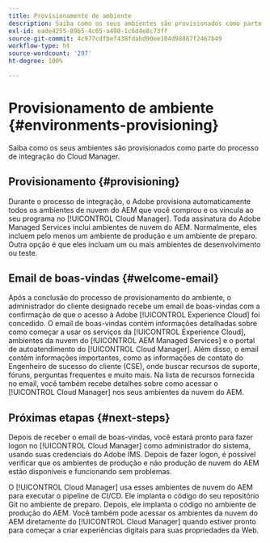 ```yaml
---
title: Provisionamento de ambiente
description: Saiba como os seus ambientes são provisionados como parte do processo de integração do Cloud Manager.
exl-id: eade4255-89b5-4c65-a498-1c6d4e8c73ff
source-git-commit: 4c977cdfbef438fdabd90ee104d98887f2467b49
workflow-type: ht
source-wordcount: '297'
ht-degree: 100%

---
```



# Provisionamento de ambiente {#environments-provisioning}

Saiba como os seus ambientes são provisionados como parte do processo de integração do Cloud Manager.

## Provisionamento {#provisioning}

Durante o processo de integração, o Adobe provisiona automaticamente todos os ambientes de nuvem do AEM que você comprou e os vincula ao seu programa no [!UICONTROL Cloud Manager]. Toda assinatura do Adobe Managed Services inclui ambientes de nuvem do AEM. Normalmente, eles incluem pelo menos um ambiente de produção e um ambiente de preparo. Outra opção é que eles incluam um ou mais ambientes de desenvolvimento ou teste.

## Email de boas-vindas {#welcome-email}

Após a conclusão do processo de provisionamento do ambiente, o administrador do cliente designado recebe um email de boas-vindas com a confirmação de que o acesso à Adobe [!UICONTROL Experience Cloud] foi concedido. O email de boas-vindas contém informações detalhadas sobre como começar a usar os serviços da [!UICONTROL Experience Cloud], ambientes da nuvem do [!UICONTROL AEM Managed Services] e o portal de autoatendimento do [!UICONTROL Cloud Manager]. Além disso, o email contém informações importantes, como as informações de contato do Engenheiro de sucesso do cliente (CSE), onde buscar recursos de suporte, fóruns, perguntas frequentes e muito mais. Na lista de recursos fornecida no email, você também recebe detalhes sobre como acessar o [!UICONTROL Cloud Manager] nos seus ambientes da nuvem do AEM.

## Próximas etapas {#next-steps}

Depois de receber o email de boas-vindas, você estará pronto para fazer logon no [!UICONTROL Cloud Manager] como administrador do sistema, usando suas credenciais do Adobe IMS. Depois de fazer logon, é possível verificar que os ambientes de produção e não produção de nuvem do AEM estão disponíveis e funcionando sem problemas.

O [!UICONTROL Cloud Manager] usa esses ambientes de nuvem do AEM para executar o pipeline de CI/CD. Ele implanta o código do seu repositório Git no ambiente de preparo. Depois, ele implanta o código no ambiente de produção do AEM. Você também pode acessar os ambientes da nuvem do AEM diretamente do [!UICONTROL Cloud Manager] quando estiver pronto para começar a criar experiências digitais para suas propriedades da Web.
